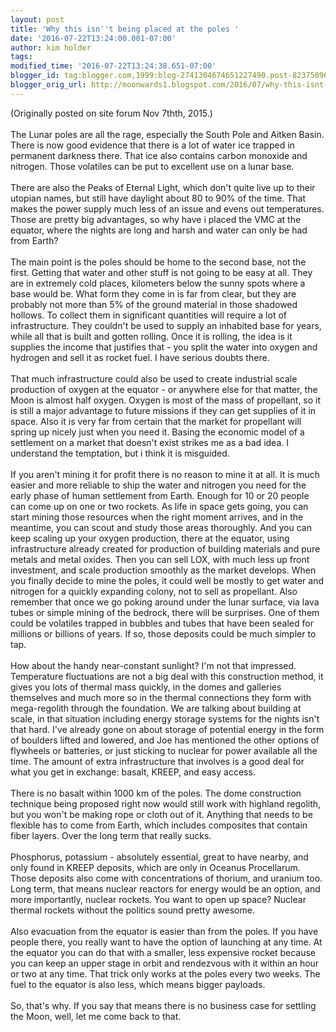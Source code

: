 ```yaml
---
layout: post
title: 'Why this isn''t being placed at the poles '
date: '2016-07-22T13:24:00.001-07:00'
author: kim holder
tags:
modified_time: '2016-07-22T13:24:38.651-07:00'
blogger_id: tag:blogger.com,1999:blog-2741304674651227490.post-8237509670201470734
blogger_orig_url: http://moonwards1.blogspot.com/2016/07/why-this-isnt-being-placed-at-poles.html
---
```


(Originally posted on site forum Nov 7thth, 2015.) <br /><br />The Lunar poles are all the rage, especially the South Pole and Aitken Basin. There is now good evidence that there is a lot of water ice trapped in permanent darkness there. That ice also contains carbon monoxide and nitrogen. Those volatiles can be put to excellent use on a lunar base. <br /><br />There are also the Peaks of Eternal Light, which don't quite live up to their utopian names, but still have daylight about 80 to 90% of the time. That makes the power supply much less of an issue and evens out temperatures. Those are pretty big advantages, so why have i placed the VMC at the equator, where the nights are long and harsh and water can only be had from Earth? <br /><br />The main point is the poles should be home to the second base, not the first. Getting that water and other stuff is not going to be easy at all. They are in extremely cold places, kilometers below the sunny spots where a base would be. What form they come in is far from clear, but they are probably not more than 5% of the ground material in those shadowed hollows. To collect them in significant quantities will require a lot of infrastructure. They couldn't be used to supply an inhabited base for years, while all that is built and gotten rolling. Once it is rolling, the idea is it supplies the income that justifies that - you split the water into oxygen and hydrogen and sell it as rocket fuel. I have serious doubts there. <br /><br />That much infrastructure could also be used to create industrial scale production of oxygen at the equator - or anywhere else for that matter, the Moon is almost half oxygen. Oxygen is most of the mass of propellant, so it is still a major advantage to future missions if they can get supplies of it in space. Also it is very far from certain that the market for propellant will spring up nicely just when you need it. Basing the economic model of a settlement on a market that doesn't exist strikes me as a bad idea. I understand the temptation, but i think it is misguided. <br /><br />If you aren't mining it for profit there is no reason to mine it at all. It is much easier and more reliable to ship the water and nitrogen you need for the early phase of human settlement from Earth. Enough for 10 or 20 people can come up on one or two rockets. As life in space gets going, you can start mining those resources when the right moment arrives, and in the meantime, you can scout and study those areas thoroughly. And you can keep scaling up your oxygen production, there at the equator, using infrastructure already created for production of building materials and pure metals and metal oxides. Then you can sell LOX, with much less up front investment, and scale production smoothly as the market develops. When you finally decide to mine the poles, it could well be mostly to get water and nitrogen for a quickly expanding colony, not to sell as propellant. Also remember that once we go poking around under the lunar surface, via lava tubes or simple mining of the bedrock, there will be surprises. One of them could be volatiles trapped in bubbles and tubes that have been sealed for millions or billions of years. If so, those deposits could be much simpler to tap. <br /><br />How about the handy near-constant sunlight? I'm not that impressed. Temperature fluctuations are not a big deal with this construction method, it gives you lots of thermal mass quickly, in the domes and galleries themselves and much more so in the thermal connections they form with mega-regolith through the foundation. We are talking about building at scale, in that situation including energy storage systems for the nights isn't that hard. I've already gone on about storage of potential energy in the form of boulders lifted and lowered, and Joe has mentioned the other options of flywheels or batteries, or just sticking to nuclear for power available all the time. The amount of extra infrastructure that involves is a good deal for what you get in exchange: basalt, KREEP, and easy access. <br /><br />There is no basalt within 1000 km of the poles. The dome construction technique being proposed right now would still work with highland regolith, but you won't be making rope or cloth out of it. Anything that needs to be flexible has to come from Earth, which includes composites that contain fiber layers. Over the long term that really sucks. <br /><br />Phosphorus, potassium - absolutely essential, great to have nearby, and only found in KREEP deposits, which are only in Oceanus Procellarum. Those deposits also come with concentrations of thorium, and uranium too. Long term, that means nuclear reactors for energy would be an option, and more importantly, nuclear rockets. You want to open up space? Nuclear thermal rockets without the politics sound pretty awesome. <br /><br />Also evacuation from the equator is easier than from the poles. If you have people there, you really want to have the option of launching at any time. At the equator you can do that with a smaller, less expensive rocket because you can keep an upper stage in orbit and rendezvous with it within an hour or two at any time. That trick only works at the poles every two weeks. The fuel to the equator is also less, which means bigger payloads. <br /><br />So, that's why. If you say that means there is no business case for settling the Moon, well, let me come back to that.
